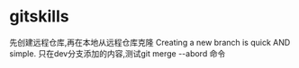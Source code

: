 # gitskills
先创建远程仓库,再在本地从远程仓库克隆
Creating a new branch is quick AND simple.
只在dev分支添加的内容,测试git merge --abord 命令
